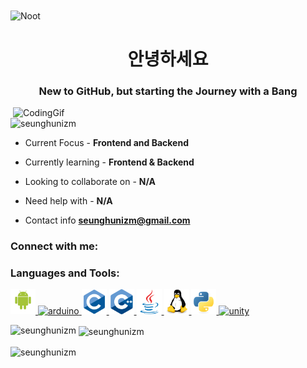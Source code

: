 <img align="center" alt="Noot" src="https://i.kym-cdn.com/entries/icons/original/000/040/642/terrifiednootnoot.jpg">
<h1 align ="center">안녕하세요</h1>
<h3 align="center">New to GitHub, but starting the Journey with a Bang</h3>
<img align="right" alt="CodingGif" width="500" src="https://video-private-assets.canva.com/VAFRbsmoWwc/v/db540a253d.gif?exp=1720890240000&cf-ck=5461wbMLh_TG9Xtt6m_6PKJZ9M-jcOnpn5bWh3SdL98&cf-sig=p3NFa7-EaMlNfDIIbYaGPwjq17_qP6wEUvGBKOs4ww0&cf-sig-kid=CO7cCjZ_YiI=&sig=VQMQRpVbvZ5Jrt-fuGfc5JavC3_4Yog0nsZ4pzzW88k&sig-kid=GzFgFdhXD-Q=">

<p align="left"> <img src="https://komarev.com/ghpvc/?username=seunghunizm&label=Profile%20views&color=0e75b6&style=flat" alt="seunghunizm" /> </p>

- Current Focus - **Frontend and Backend**

- Currently learning - **Frontend & Backend**

- Looking to collaborate on - **N/A**

- Need help with - **N/A**

- Contact info **seunghunizm@gmail.com**

<h3 align="left">Connect with me:</h3>
<p align="left">
</p>

<h3 align="left">Languages and Tools:</h3>
<p align="left"> <a href="https://developer.android.com" target="_blank" rel="noreferrer"> <img src="https://raw.githubusercontent.com/devicons/devicon/master/icons/android/android-original-wordmark.svg" alt="android" width="40" height="40"/> </a> <a href="https://www.arduino.cc/" target="_blank" rel="noreferrer"> <img src="https://cdn.worldvectorlogo.com/logos/arduino-1.svg" alt="arduino" width="40" height="40"/> </a> <a href="https://www.cprogramming.com/" target="_blank" rel="noreferrer"> <img src="https://raw.githubusercontent.com/devicons/devicon/master/icons/c/c-original.svg" alt="c" width="40" height="40"/> </a> <a href="https://www.w3schools.com/cpp/" target="_blank" rel="noreferrer"> <img src="https://raw.githubusercontent.com/devicons/devicon/master/icons/cplusplus/cplusplus-original.svg" alt="cplusplus" width="40" height="40"/> </a> <a href="https://www.java.com" target="_blank" rel="noreferrer"> <img src="https://raw.githubusercontent.com/devicons/devicon/master/icons/java/java-original.svg" alt="java" width="40" height="40"/> </a> <a href="https://www.linux.org/" target="_blank" rel="noreferrer"> <img src="https://raw.githubusercontent.com/devicons/devicon/master/icons/linux/linux-original.svg" alt="linux" width="40" height="40"/> </a> <a href="https://www.python.org" target="_blank" rel="noreferrer"> <img src="https://raw.githubusercontent.com/devicons/devicon/master/icons/python/python-original.svg" alt="python" width="40" height="40"/> </a> <a href="https://unity.com/" target="_blank" rel="noreferrer"> <img src="https://www.vectorlogo.zone/logos/unity3d/unity3d-icon.svg" alt="unity" width="40" height="40"/> </a> </p>

<p><img align="left" src="https://github-readme-stats.vercel.app/api/top-langs?username=seunghunizm&show_icons=true&locale=en&layout=compact" alt="seunghunizm" /></p>

<p>&nbsp;<img align="center" src="https://github-readme-stats.vercel.app/api?username=seunghunizm&show_icons=true&locale=en" alt="seunghunizm" /></p>

<p><img align="center" src="https://github-readme-streak-stats.herokuapp.com/?user=seunghunizm&" alt="seunghunizm" /></p>
